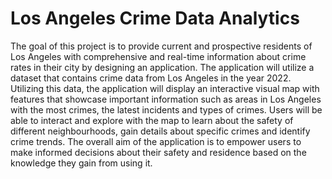 # Los Angeles Crime Data Analytics
The goal of this project is to provide current and prospective residents of Los Angeles with comprehensive and real-time information about crime rates in their city by designing an application. 
The application will utilize a dataset that contains crime data from Los Angeles in the year 2022. Utilizing this data, the application will display an interactive visual map with features that showcase important information such as areas in Los Angeles with the most crimes, the latest incidents and types of crimes. Users will be able to interact and explore with the map to learn about the safety of different neighbourhoods, gain details about specific crimes and identify crime trends. The overall aim of the application is to empower users to make informed decisions about their safety and residence based on the knowledge they gain from using it.
